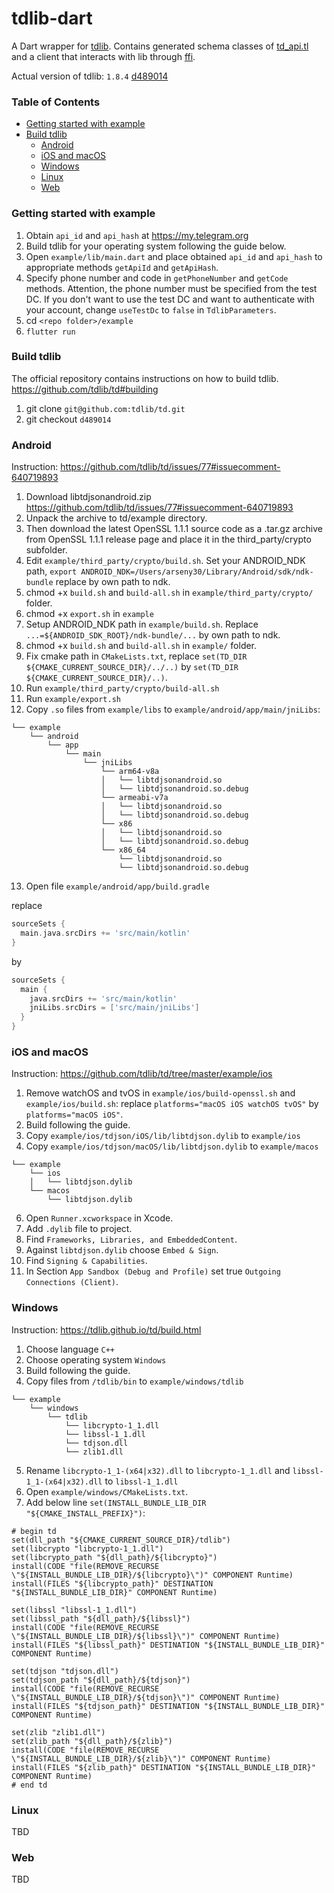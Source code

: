 # tdlib-dart

A Dart wrapper for [tdlib](https://github.com/tdlib/td). Contains generated schema classes of [td_api.tl](https://github.com/tdlib/td/blob/master/td/generate/scheme/td_api.tl) and a client that interacts with lib through [ffi](https://dart.dev/guides/libraries/c-interop). 

Actual version of tdlib: `1.8.4` [d489014](https://github.com/tdlib/td/tree/d489014)

### Table of Contents

- [Getting started with example](#getting-started-with-example)
- [Build tdlib](#build-tdlib)
  - [Android](#android)
  - [iOS and macOS](#ios-and-macos)
  - [Windows](#windows)
  - [Linux](#linux)
  - [Web](#web)

### Getting started with example
1. Obtain `api_id` and `api_hash` at https://my.telegram.org
2. Build tdlib for your operating system following the guide below.
3. Open `example/lib/main.dart` and place obtained `api_id` and `api_hash` to appropriate methods `getApiId` and `getApiHash`.
4. Specify phone number and code in `getPhoneNumber` and `getCode` methods. Attention, the phone number must be specified from the test DC. If you don't want to use the test DC and want to authenticate with your account, change `useTestDc` to `false` in `TdlibParameters`.
5. cd `<repo folder>/example`
6. `flutter run`

### Build tdlib
The official repository contains instructions on how to build tdlib. https://github.com/tdlib/td#building

1. git clone `git@github.com:tdlib/td.git`
2. git checkout `d489014`

### Android
Instruction: https://github.com/tdlib/td/issues/77#issuecomment-640719893

1. Download libtdjsonandroid.zip https://github.com/tdlib/td/issues/77#issuecomment-640719893
2. Unpack the archive to td/example directory.
3. Then download the latest OpenSSL 1.1.1 source code as a .tar.gz archive from OpenSSL 1.1.1 release page and place it in the third_party/crypto subfolder.
4. Edit `example/third_party/crypto/build.sh`. Set your ANDROID_NDK path, `export ANDROID_NDK=/Users/arseny30/Library/Android/sdk/ndk-bundle` replace by own path to ndk.
5. chmod +x `build.sh` and `build-all.sh` in `example/third_party/crypto/` folder.
6. chmod +x `export.sh` in `example`
7. Setup ANDROID_NDK path in `example/build.sh`. Replace `...=${ANDROID_SDK_ROOT}/ndk-bundle/...` by own path to ndk.
8. chmod +x `build.sh` and `build-all.sh` in `example/` folder.
9. Fix cmake path in `CMakeLists.txt`, replace `set(TD_DIR ${CMAKE_CURRENT_SOURCE_DIR}/../..)` by `set(TD_DIR ${CMAKE_CURRENT_SOURCE_DIR}/..)`.
10. Run `example/third_party/crypto/build-all.sh`
11. Run `example/export.sh`
12. Copy `.so` files from `example/libs` to `example/android/app/main/jniLibs`:
```
└── example 
    └── android 
        └── app 
            └── main 
                └── jniLibs 
                    └── arm64-v8a
                    │   └── libtdjsonandroid.so
                    │   └── libtdjsonandroid.so.debug
                    └── armeabi-v7a
                    │   └── libtdjsonandroid.so
                    │   └── libtdjsonandroid.so.debug
                    └── x86
                    │   └── libtdjsonandroid.so
                    │   └── libtdjsonandroid.so.debug
                    └── x86_64
                        └── libtdjsonandroid.so
                        └── libtdjsonandroid.so.debug
```
13. Open file `example/android/app/build.gradle`

replace
```groovy
sourceSets {
  main.java.srcDirs += 'src/main/kotlin'
}
```
by 
```groovy
sourceSets {
  main {
    java.srcDirs += 'src/main/kotlin'
    jniLibs.srcDirs = ['src/main/jniLibs']
  }
}
```

### iOS and macOS
Instruction: https://github.com/tdlib/td/tree/master/example/ios

1. Remove watchOS and tvOS in `example/ios/build-openssl.sh` and `example/ios/build.sh`: replace `platforms="macOS iOS watchOS tvOS"` by `platforms="macOS iOS"`.
2. Build following the guide.
3. Copy `example/ios/tdjson/iOS/lib/libtdjson.dylib` to `example/ios`
4. Copy `example/ios/tdjson/macOS/lib/libtdjson.dylib` to `example/macos`
```
└── example 
    └── ios 
    │   └── libtdjson.dylib
    └── macos
        └── libtdjson.dylib
```
6. Open `Runner.xcworkspace` in Xcode.
7. Add `.dylib` file to project.
8. Find `Frameworks, Libraries, and EmbeddedContent`.
9. Against `libtdjson.dylib` choose `Embed & Sign`.
10. Find `Signing & Capabilities`.
11. In Section `App Sandbox (Debug and Profile)` set true `Outgoing Connections (Client)`.

### Windows
Instruction: https://tdlib.github.io/td/build.html

1. Choose language `C++`
2. Choose operating system `Windows`
3. Build following the guide.
4. Copy files from `/tdlib/bin` to `example/windows/tdlib`
```
└── example 
    └── windows 
        └── tdlib 
            └── libcrypto-1_1.dll
            └── libssl-1_1.dll
            └── tdjson.dll
            └── zlib1.dll
```
5. Rename `libcrypto-1_1-(x64|x32).dll` to `libcrypto-1_1.dll` and `libssl-1_1-(x64|x32).dll` to `libssl-1_1.dll`
6. Open `example/windows/CMakeLists.txt`.
7. Add below line `set(INSTALL_BUNDLE_LIB_DIR "${CMAKE_INSTALL_PREFIX}")`:
```
# begin td
set(dll_path "${CMAKE_CURRENT_SOURCE_DIR}/tdlib")
set(libcrypto "libcrypto-1_1.dll")
set(libcrypto_path "${dll_path}/${libcrypto}")
install(CODE "file(REMOVE_RECURSE \"${INSTALL_BUNDLE_LIB_DIR}/${libcrypto}\")" COMPONENT Runtime)
install(FILES "${libcrypto_path}" DESTINATION "${INSTALL_BUNDLE_LIB_DIR}" COMPONENT Runtime)

set(libssl "libssl-1_1.dll")
set(libssl_path "${dll_path}/${libssl}")
install(CODE "file(REMOVE_RECURSE \"${INSTALL_BUNDLE_LIB_DIR}/${libssl}\")" COMPONENT Runtime)
install(FILES "${libssl_path}" DESTINATION "${INSTALL_BUNDLE_LIB_DIR}" COMPONENT Runtime)

set(tdjson "tdjson.dll")
set(tdjson_path "${dll_path}/${tdjson}")
install(CODE "file(REMOVE_RECURSE \"${INSTALL_BUNDLE_LIB_DIR}/${tdjson}\")" COMPONENT Runtime)
install(FILES "${tdjson_path}" DESTINATION "${INSTALL_BUNDLE_LIB_DIR}" COMPONENT Runtime)

set(zlib "zlib1.dll")
set(zlib_path "${dll_path}/${zlib}")
install(CODE "file(REMOVE_RECURSE \"${INSTALL_BUNDLE_LIB_DIR}/${zlib}\")" COMPONENT Runtime)
install(FILES "${zlib_path}" DESTINATION "${INSTALL_BUNDLE_LIB_DIR}" COMPONENT Runtime)
# end td
```

### Linux
TBD
### Web
TBD